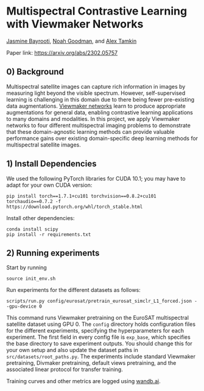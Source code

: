 # Multispectral Contrastive Learning with Viewmaker Networks

[Jasmine Bayrooti](https://www.cst.cam.ac.uk/people/jgb52), [Noah Goodman](http://cocolab.stanford.edu/ndg.html), and [Alex Tamkin](https://www.alextamkin.com/)

Paper link: https://arxiv.org/abs/2302.05757

## 0) Background

Multispectral satellite images can capture rich information in images by measuring light beyond the visible spectrum. However, self-supervised learning is challenging in this domain due to there being fewer pre-existing data augmentations. [Viewmaker networks](https://github.com/alextamkin/viewmaker) learn to produce appropriate augmentations for general data, enabling contrastive learning applications to many domains and modalities. In this project, we apply Viewmaker networks to four different multispectral imaging problems to demonstrate that these domain-agnostic learning methods can provide valuable performance gains over existing domain-specific deep learning methods for multispectral satellite images.

## 1) Install Dependencies

We used the following PyTorch libraries for CUDA 10.1; you may have to adapt for your own CUDA version:

```console
pip install torch==1.7.1+cu101 torchvision==0.8.2+cu101 torchaudio==0.7.2 -f https://download.pytorch.org/whl/torch_stable.html
```

Install other dependencies:
```console
conda install scipy
pip install -r requirements.txt
```

## 2) Running experiments

Start by running
```console
source init_env.sh
```

Run experiments for the different datasets as follows:

```console
scripts/run.py config/eurosat/pretrain_eurosat_simclr_L1_forced.json --gpu-device 0
```

This command runs Viewmaker pretraining on the EuroSAT multispectral satellite dataset using GPU 0. The `config` directory holds configuration files for the different experiments, specifying the hyperparameters for each experiment. The first field in every config file is `exp_base`, which specifies the base directory to save experiment outputs. You should change this for your own setup and also update the dataset paths in `src/datasets/root_paths.py`. The experiments include standard Viewmaker pretraining, Divmaker pretraining, default views pretraining, and the associated linear protocol for transfer training.

Training curves and other metrics are logged using [wandb.ai](wandb.ai).
